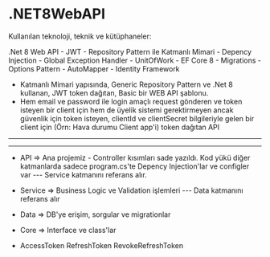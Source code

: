 # .NET8WebAPI

 Kullanılan teknoloji, teknik ve kütüphaneler:

.Net 8 Web API - JWT - Repository Pattern ile Katmanlı Mimari - Depency Injection - Global Exception Handler - UnitOfWork - EF Core 8 - Migrations - Options Pattern - AutoMapper - Identity Framework

- Katmanlı Mimari yapısında, Generic Repository Pattern ve .Net 8 kullanan, JWT token dağıtan, Basic bir WEB API şablonu.
- Hem email ve password ile login amaçlı request gönderen ve token isteyen bir client için hem de üyelik sistemi gerektirmeyen ancak güvenlik için token isteyen, clientId ve clientSecret bilgileriyle gelen bir client için (Örn: Hava durumu Client app'i) token dağıtan API 

**********************************************************
**********************************************************
- API => Ana projemiz - Controller kısımları sade yazıldı. Kod yükü diğer katmanlarda sadece program.cs'te Depency Injection'lar ve configler var  ---  Service katmanını referans alır.
- Service => Business Logic ve Validation işlemleri ---  Data katmanını referans alır
- Data => DB'ye erişim, sorgular ve migrationlar
- Core => Interface ve class'lar


- AccessToken RefreshToken RevokeRefreshToken
